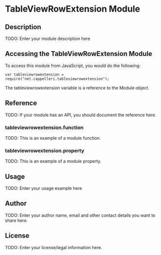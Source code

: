 # TableViewRowExtension Module

## Description

TODO: Enter your module description here

## Accessing the TableViewRowExtension Module

To access this module from JavaScript, you would do the following:

    var tableviewrowextension = require("net.cappelleri.tableviewrowextension");

The tableviewrowextension variable is a reference to the Module object.

## Reference

TODO: If your module has an API, you should document
the reference here.

### tableviewrowextension.function

TODO: This is an example of a module function.

### tableviewrowextension.property

TODO: This is an example of a module property.

## Usage

TODO: Enter your usage example here

## Author

TODO: Enter your author name, email and other contact
details you want to share here.

## License

TODO: Enter your license/legal information here.
